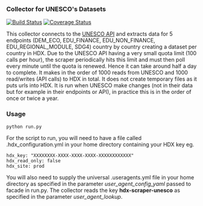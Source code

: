 ### Collector for UNESCO's Datasets
[![Build Status](https://travis-ci.org/OCHA-DAP/hdx-scraper-unesco.svg?branch=master&ts=1)](https://travis-ci.org/OCHA-DAP/hdx-scraper-unesco) [![Coverage Status](https://coveralls.io/repos/github/OCHA-DAP/hdx-scraper-unesco/badge.svg?branch=master&ts=1)](https://coveralls.io/github/OCHA-DAP/hdx-scraper-unesco?branch=master)

This collector connects to the [UNESCO API](https://apiportal.uis.unesco.org/) and extracts data for 5 endpoints (DEM_ECO, EDU_FINANCE, EDU_NON_FINANCE, EDU_REGIONAL_MODULE, SDG4) country by country creating a dataset per country in HDX. Due to the UNESCO API having a very small quota limit (100 calls per hour), the scraper periodically hits this limit and must then poll every minute until the quota is renewed. Hence it can take around half a day to complete. It makes in the order of 1000 reads from UNESCO and 1000 read/writes (API calls) to HDX in total. It does not create temporary files as it puts urls into HDX. It is run when UNESCO make changes (not in their data but for example in their endpoints or API), in practice this is in the order of once or twice a year.  

### Usage

    python run.py

For the script to run, you will need to have a file called .hdx_configuration.yml in your home directory containing your HDX key eg.

    hdx_key: "XXXXXXXX-XXXX-XXXX-XXXX-XXXXXXXXXXXX"
    hdx_read_only: false
    hdx_site: prod
    
 You will also need to supply the universal .useragents.yml file in your home directory as specified in the parameter *user_agent_config_yaml* passed to facade in run.py. The collector reads the key **hdx-scraper-unesco** as specified in the parameter *user_agent_lookup*.
